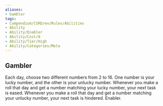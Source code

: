 ```yaml
---
aliases:
- Gambler
tags:
- Compendium/CSRD/en/Rules/Abilities
- Ability
- Ability/Enabler
- Ability/Cost/0
- Ability/Tier/High
- Ability/Categories/Meta
---
```


  
## Gambler  
Each day, choose two different numbers from 2 to 16. One number is your lucky number, and the other is your unlucky number. Whenever you make a roll that day and get a number matching your lucky number, your next task is eased. Whenever you make a roll that day and get a number matching your unlucky number, your next task is hindered. Enabler.
